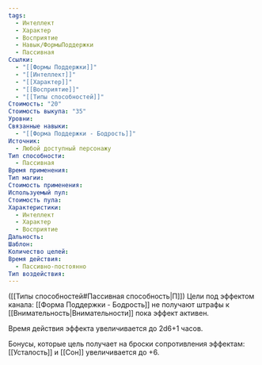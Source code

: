 ```yaml
---
tags:
  - Интеллект
  - Характер
  - Восприятие
  - Навык/ФормыПоддержки
  - Пассивная
Ссылки:
  - "[[Формы Поддержки]]"
  - "[[Интеллект]]"
  - "[[Характер]]"
  - "[[Восприятие]]"
  - "[[Типы способностей]]"
Стоимость: "20"
Стоимость выкупа: "35"
Уровни: 
Связанные навыки:
  - "[[Форма Поддержки - Бодрость]]"
Источник:
  - Любой доступный персонажу
Тип способности:
  - Пассивная
Время применения: 
Тип магии: 
Стоимость применения: 
Используемый пул: 
Стоимость пула: 
Характеристики:
  - Интеллект
  - Характер
  - Восприятие
Дальность: 
Шаблон: 
Количество целей: 
Время действия:
  - Пассивно-постоянно
Тип воздействия:
---
```

([[Типы способностей#Пассивная способность|П]]) Цели под эффектом канала: [[Форма Поддержки - Бодрость]] не получают штрафы к [[Внимательность|Внимательности]] пока эффект активен. 

Время действия эффекта увеличивается до 2d6+1 часов. 

Бонусы, которые цель получает на броски сопротивления эффектам: [[Усталость]] и [[Сон]] увеличивается до +6. 
